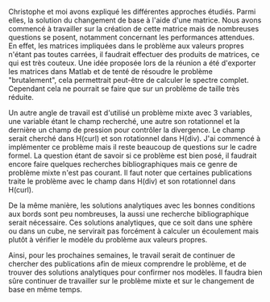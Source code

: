 Christophe et moi avons expliqué les différentes approches étudiés. Parmi elles, la solution du changement de base à l'aide d'une matrice. Nous avons commencé à travailler sur la création de cette matrice mais de nombreuses questions se posent, notamment concernant les performances attendues. En effet, les matrices impliquées dans le problème aux valeurs propres n'étant pas toutes carrées, il faudrait effectuer des produits de matrices, ce qui est très couteux.
Une idée proposée lors de la réunion a été d'exporter les matrices dans Matlab et de tenté de résoudre le problème "brutalement", cela permettrait peut-être de calculer le spectre complet. Cependant cela ne pourrait se faire que sur un problème de taille très réduite.

Un autre angle de travail est d'utilisé un problème mixte avec 3 variables, une variable étant le champ recherché, une autre son rotationnel et la dernière un champ de pression pour contrôler la divergence. Le champ serait cherché dans H(curl) et son rotationnel dans H(div). J'ai commencé à implémenter ce problème mais il reste beaucoup de questions sur le cadre formel. La question étant de savoir si ce problème est bien posé, il faudrait encore faire quelques recherches bibliographiques mais ce genre de problème mixte n'est pas courant. Il faut noter que certaines publications traite le problème avec le champ dans H(div) et son rotationnel dans H(curl).

De la même manière, les solutions analytiques avec les bonnes conditions aux bords sont peu nombreuses, la aussi une recherche bibliographique serait nécessaire. Ces solutions analytiques, que ce soit dans une sphère ou dans un cube, ne servirait pas forcément à calculer un écoulement mais plutôt à vérifier le modèle du problème aux valeurs propres.

Ainsi, pour les prochaines semaines, le travail serait de continuer de chercher des publications afin de mieux comprendre le problème, et de trouver des solutions analytiques pour confirmer nos modèles. Il faudra bien sûre continuer de travailler sur le problème mixte et sur le changement de base en même temps.
